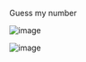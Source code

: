 Guess my number 

![image](https://github.com/user-attachments/assets/5d9ba54f-e6ea-4743-ab2d-ab590add658d)


![image](https://github.com/user-attachments/assets/2ee91eec-0fe3-4924-ab96-7772e49a2cc2)
